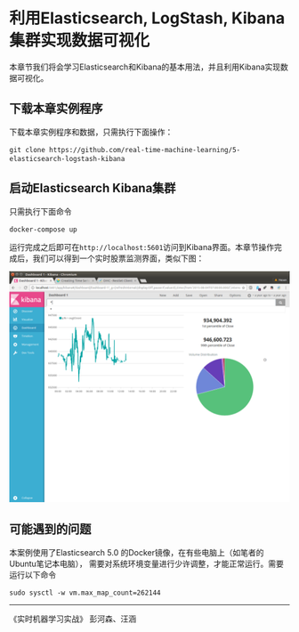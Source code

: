 
# 利用Elasticsearch, LogStash, Kibana集群实现数据可视化

本章节我们将会学习Elasticsearch和Kibana的基本用法，并且利用Kibana实现数
据可视化。

## 下载本章实例程序

下载本章实例程序和数据，只需执行下面操作：

```shell
git clone https://github.com/real-time-machine-learning/5-elasticsearch-logstash-kibana
```

## 启动Elasticsearch Kibana集群

只需执行下面命令

```shell
docker-compose up 
```

运行完成之后即可在`http://localhost:5601`访问到Kibana界面。本章节操作完
成后，我们可以得到一个实时股票监测界面，类似下图：

![完成监控面板界面](pic/dashboard.png)

## 可能遇到的问题

本案例使用了Elasticsearch 5.0 的Docker镜像，在有些电脑上（如笔者的
Ubuntu笔记本电脑）， 需要对系统环境变量进行少许调整，才能正常运行。需要
运行以下命令

```shell
sudo sysctl -w vm.max_map_count=262144 
```


--- 
《实时机器学习实战》 彭河森、汪涵
